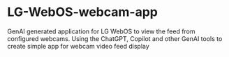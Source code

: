 # LG-WebOS-webcam-app
GenAI generated application for LG WebOS to view the feed from configured webcams.
Using the ChatGPT, Copilot and other GenAI tools to create simple app for webcam video feed display
